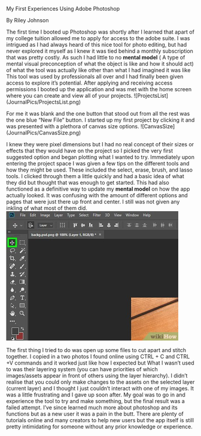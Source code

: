 My First Experiences Using Adobe Photoshop

By Riley Johnson

The first time I booted up Photoshop was shortly after I learned that apart of my college tuition allowed me to apply for access to the adobe suite. I was intrigued as I had always heard of this nice tool for photo editing, but had never explored it myself as I knew it was tied behind a monthly subscription that was pretty costly. As such I had little to no **mental model** ( A type of mental visual preconception of what the object is like and how it should act) of what the tool was actually like other than what I had imagined it was like This tool was used by professionals all over and I had finally been given access to explore it’s potential. After applying and receiving access permissions I booted up the application and was met with the home screen where you can create and view all of your projects. 
![ProjectsList] (JournalPics/ProjectsList.png)

For me it was blank and the one button that stood out from all the rest was the one blue “New File” button. I started up my first project by clicking it and was presented with a plethora of canvas size options. 
![CanvasSize] (JournalPics/CanvasSize.png)

I knew they were pixel dimensions but I had no real concept of their sizes or effects that they would have on the project so I picked the very first suggested option and began plotting what I wanted to try. Immediately upon entering the project space I was given a few tips on the different tools and how they might be used. These included the select, erase, brush, and lasso tools. I clicked through them a little quickly and had a basic idea of what they did but thought that was enough to get started. This had also functioned as a definitive way to update my **mental model** on how the app actually looked. It was confusing with the amount of different options and pages that were just there up front and center. I still was not given any inkling of what most of them did. 
![Tools](JournalPics/Tools.png)

The first thing I tried to do was open up some files to cut apart and stitch together. I copied in a two photos I found online using CTRL + C and CTRL +V commands and it worked just like how I expected but What I wasn’t used to was their layering system (you can have priorities of which images/assets appear in front of others using the layer hierarchy). I didn’t realise that you could only make changes to the assets on the selected layer (current layer) and I thought I just couldn’t interact with one of my images. It was a little frustrating and I gave up soon after. My goal was to go in and experience the tool to try and make something, but the final result was a failed attempt. I’ve since learned much more about photoshop and its functions but as a new user it was a pain in the butt. There are plenty of tutorials online and many creators to help new users but the app itself is still pretty intimidating for someone without any prior knowledge or experience. 
